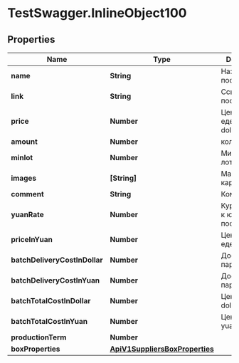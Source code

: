 # TestSwagger.InlineObject100

## Properties

Name | Type | Description | Notes
------------ | ------------- | ------------- | -------------
**name** | **String** | Название поставщика. | 
**link** | **String** | Ссылка на поставщика. | 
**price** | **Number** | Цена за еденицу, dollar | 
**amount** | **Number** | кол-во | 
**minlot** | **Number** | Минимальный лот. | 
**images** | **[String]** | Массив картинок. | [optional] 
**comment** | **String** | Комментарий | 
**yuanRate** | **Number** | Курс доллара к юаню поставщика.  | [optional] 
**priceInYuan** | **Number** | Цена за еденицу, yuan | [optional] 
**batchDeliveryCostInDollar** | **Number** | Доставка партии, dollar | 
**batchDeliveryCostInYuan** | **Number** | Доставка партии, yuan | [optional] 
**batchTotalCostInDollar** | **Number** | Цена партии, dollar | [optional] 
**batchTotalCostInYuan** | **Number** | Цена партии, yuan | [optional] 
**productionTerm** | **Number** |  | [optional] 
**boxProperties** | [**ApiV1SuppliersBoxProperties**](ApiV1SuppliersBoxProperties.md) |  | [optional] 


